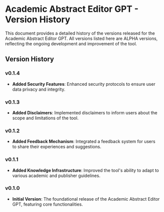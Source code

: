 # Academic Abstract Editor GPT - Version History

This document provides a detailed history of the versions released for the Academic Abstract Editor GPT. All versions listed here are ALPHA versions, reflecting the ongoing development and improvement of the tool.

## Version History

### v0.1.4
- **Added Security Features**: Enhanced security protocols to ensure user data privacy and integrity.

### v0.1.3
- **Added Disclaimers**: Implemented disclaimers to inform users about the scope and limitations of the tool.

### v0.1.2
- **Added Feedback Mechanism**: Integrated a feedback system for users to share their experiences and suggestions.

### v0.1.1
- **Added Knowledge Infrastructure**: Improved the tool's ability to adapt to various academic and publisher guidelines.

### v0.1.0
- **Initial Version**: The foundational release of the Academic Abstract Editor GPT, featuring core functionalities.

